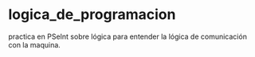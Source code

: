 # logica_de_programacion
practica en PSeInt sobre lógica para entender la lógica de comunicación con la maquina.
